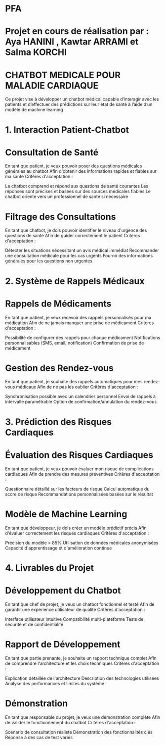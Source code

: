 # PFA
<h1>Projet en cours de réalisation par : Aya HANINI , Kawtar ARRAMI et Salma KORCHI</h1>

<h1 font-weight:bolder>CHATBOT MEDICALE POUR MALADIE CARDIAQUE</h1>

<span>Ce projet vise à développer un chatbot médical capable d’interagir avec les patients et d’effectuer des prédictions sur leur état de santé à l’aide d’un modèle de machine learning</span>

<div>
<h1 font-size:20px >1. Interaction Patient-Chatbot</h1>
<h1 font-weight:bold  > Consultation de Santé</h1>

En tant que patient, je veux pouvoir poser des questions médicales générales au chatbot
Afin d'obtenir des informations rapides et fiables sur ma santé
Critères d'acceptation :

Le chatbot comprend et répond aux questions de santé courantes
Les réponses sont précises et basées sur des sources médicales fiables
Le chatbot oriente vers un professionnel de santé si nécessaire


<h1 font-weight:bold  > Filtrage des Consultations</h1>


En tant que chatbot, je dois pouvoir identifier le niveau d'urgence des questions de santé
Afin de guider correctement le patient
Critères d'acceptation :

Détecter les situations nécessitant un avis médical immédiat
Recommander une consultation médicale pour les cas urgents
Fournir des informations générales pour les questions non urgentes


<h1 font-size:20px >2. Système de Rappels Médicaux</h1>
<h1 font-weight:bold  >Rappels de Médicaments</h1>

En tant que patient, je veux recevoir des rappels personnalisés pour ma médication
Afin de ne jamais manquer une prise de médicament
Critères d'acceptation :

Possibilité de configurer des rappels pour chaque médicament
Notifications personnalisables (SMS, email, notification)
Confirmation de prise de médicament


<h1 font-weight:bold  > Gestion des Rendez-vous</h1>


En tant que patient, je souhaite des rappels automatiques pour mes rendez-vous médicaux
Afin de ne pas les oublier
Critères d'acceptation :

Synchronisation possible avec un calendrier personnel
Envoi de rappels à intervalle paramétrable
Option de confirmation/annulation du rendez-vous

<h1 font-size:20px >3. Prédiction des Risques Cardiaques</h1>
<h1 font-weight:bold  >Évaluation des Risques Cardiaques</h1>


En tant que patient, je veux pouvoir évaluer mon risque de complications cardiaques
Afin de prendre des mesures préventives
Critères d'acceptation :

Questionnaire détaillé sur les facteurs de risque
Calcul automatique du score de risque
Recommandations personnalisées basées sur le résultat


<h1 font-weight:bold  >Modèle de Machine Learning</h1>


En tant que développeur, je dois créer un modèle prédictif précis
Afin d'évaluer correctement les risques cardiaques
Critères d'acceptation :

Précision du modèle > 85%
Utilisation de données médicales anonymisées
Capacité d'apprentissage et d'amélioration continue


<h1 font-size:20px >4. Livrables du Projet</h1>
<h1 font-weight:bold  >Développement du Chatbot</h1>


En tant que chef de projet, je veux un chatbot fonctionnel et testé
Afin de garantir une expérience utilisateur de qualité
Critères d'acceptation :

Interface utilisateur intuitive
Compatibilité multi-plateforme
Tests de sécurité et de confidentialité


<h1 font-weight:bold  > Rapport de Développement</h1>


En tant que partie prenante, je souhaite un rapport technique complet
Afin de comprendre l'architecture et les choix techniques
Critères d'acceptation :

Explication détaillée de l'architecture
Description des technologies utilisées
Analyse des performances et limites du système


<h1 font-weight:bold  >Démonstration</h1>


En tant que responsable du projet, je veux une démonstration complète
Afin de valider le fonctionnement du chatbot
Critères d'acceptation :

Scénario de consultation réaliste
Démonstration des fonctionnalités clés
Réponse à des cas de test variés
</div>
